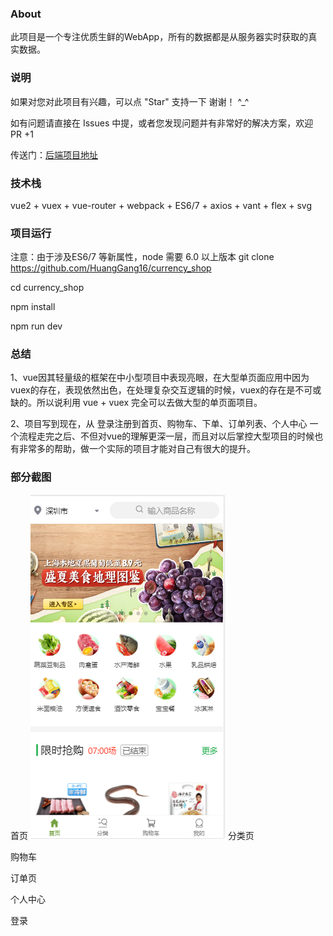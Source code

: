 ### About
此项目是一个专注优质生鲜的WebApp，所有的数据都是从服务器实时获取的真实数据。

### 说明
如果对您对此项目有兴趣，可以点 "Star" 支持一下 谢谢！ ^_^

如有问题请直接在 Issues 中提，或者您发现问题并有非常好的解决方案，欢迎 PR +1

传送门：<a href="https://github.com/HuangGang16/currencyServer">后端项目地址</a>

### 技术栈
vue2 + vuex + vue-router + webpack + ES6/7 + axios + vant + flex + svg 
 
### 项目运行
注意：由于涉及ES6/7 等新属性，node 需要 6.0 以上版本
git clone https://github.com/HuangGang16/currency_shop

cd currency_shop

npm install

npm run dev 
 
 
### 总结
1、vue因其轻量级的框架在中小型项目中表现亮眼，在大型单页面应用中因为vuex的存在，表现依然出色，在处理复杂交互逻辑的时候，vuex的存在是不可或缺的。所以说利用 vue + vuex 完全可以去做大型的单页面项目。

2、项目写到现在，从 登录注册到首页、购物车、下单、订单列表、个人中心 一个流程走完之后、不但对vue的理解更深一层，而且对以后掌控大型项目的时候也有非常多的帮助，做一个实际的项目才能对自己有很大的提升。
 
### 部分截图
首页
<img src="./src/images/screenshots/首页.png">
分类页

购物车

订单页

个人中心

登录
